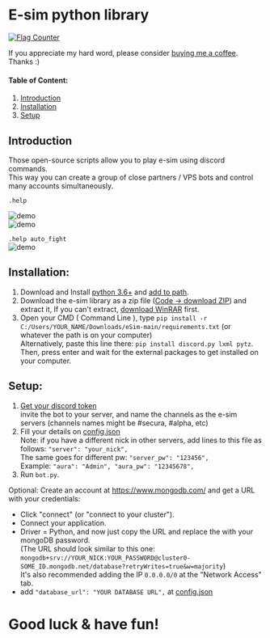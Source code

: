 
# E-sim python library

[![Flag Counter](https://s01.flagcounter.com/mini/5j6R/bg_FFFFFF/txt_000000/border_CCCCCC/flags_0/)](https://info.flagcounter.com/5j6R)


If you appreciate my hard word, please consider [buying me a coffee](https://www.buymeacoffee.com/eSimPython). Thanks :)

#### Table of Content:
1. [Introduction](https://github.com/e-sim-python/eSim#introduction)
2. [Installation](https://github.com/e-sim-python/eSim#installation)
3. [Setup](https://github.com/e-sim-python/eSim#setup)

## Introduction
Those open-source scripts allow you to play e-sim using discord commands.  
This way you can create a group of close partners / VPS bots and control many accounts simultaneously.  
  
`.help `

![demo](https://img001.prntscr.com/file/img001/c-2JiXkqTPCeWzH4iliMqQ.jpeg)  
![demo](https://img001.prntscr.com/file/img001/D7uhlwo-QXGBbmpdl71gNQ.jpeg)  

`.help auto_fight`  
![demo](https://img001.prntscr.com/file/img001/NVo-7jMmQmGsGa018yKZ6w.jpeg)

## Installation:
1. Download and Install [python 3.6+](https://www.python.org/downloads/) and [add to path](http://prntscr.com/uwvy5z). 
2. Download the e-sim library as a zip file ([Code -> download ZIP](https://github.com/e-sim-python/eSim/archive/refs/heads/main.zip)) and extract it, If you can't extract, [download WinRAR](https://www.rarlab.com/) first.
3. Open your CMD ( Command Line ), type `pip install -r C:/Users/YOUR_NAME/Downloads/eSim-main/requirements.txt` (or whatever the path is on your computer)  
   Alternatively, paste this line there: `pip install discord.py lxml pytz`.  
   Then, press enter and wait for the external packages to get installed on your computer.

## Setup:
1. [Get your discord token](https://devsjournal.com/how-to-get-your-discord-token.html)  
   invite the bot to your server, and name the channels as the e-sim servers (channels names might be #secura, #alpha, etc)
2. Fill your details on [config.json](https://github.com/e-sim-python/eSim/blob/main/config.json)  
Note: if you have a different nick in other servers, add lines to this file as follows: `"server": "your_nick",`  
   The same goes for different pw: `"server_pw": "123456",`  
   Example: `"aura": "Admin", "aura_pw": "12345678",`
3. Run `bot.py`.

  

Optional: Create an account at https://www.mongodb.com/ and get a URL with your credentials:  
   - Click "connect" (or "connect to your cluster").
   - Connect your application.
   - Driver = Python, and now just copy the URL and replace the <password> with your mongoDB password.  
   (The URL should look similar to this one: `mongodb+srv://YOUR_NICK:YOUR_PASSWORD@cluster0-SOME_ID.mongodb.net/database?retryWrites=true&w=majority`)  
   It's also recommended adding the IP `0.0.0.0/0` at the "Network Access" tab.   
   - add `"database_url": "YOUR DATABASE URL",` at [config.json](https://github.com/e-sim-python/eSim/blob/main/config.json)


# Good luck & have fun!
